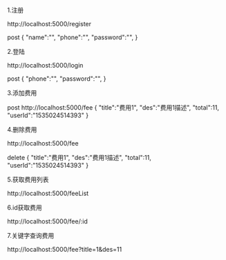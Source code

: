 1.注册

http://localhost:5000/register

post
{
    "name":"",
    "phone":"",
    "password":"",
}

2.登陆

http://localhost:5000/login

post
{
    "phone":"",
    "password":"",
}

3.添加费用

post
http://localhost:5000/fee
{
	"title":"费用1",
	"des":"费用1描述",
	"total":11,
	"userId":"1535024514393"
}

4.删除费用

http://localhost:5000/fee

delete
{
	"title":"费用1",
	"des":"费用1描述",
	"total":11,
	"userId":"1535024514393"
}

5.获取费用列表

http://localhost:5000/feeList

6.id获取费用 

http://localhost:5000/fee/:id

7.关键字查询费用

http://localhost:5000/fee?title=1&des=11
